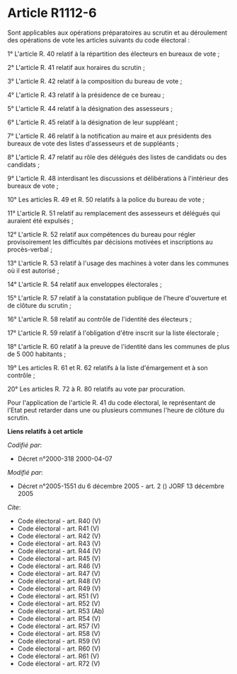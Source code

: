 # Article R1112-6

Sont applicables aux opérations préparatoires au scrutin et au déroulement des opérations de vote les articles suivants du
code électoral : 

1° L'article R. 40 relatif à la répartition des électeurs en bureaux de vote ; 

2° L'article R. 41 relatif aux horaires du scrutin ; 

3° L'article R. 42 relatif à la composition du bureau de vote ; 

4° L'article R. 43 relatif à la présidence de ce bureau ; 

5° L'article R. 44 relatif à la désignation des assesseurs ; 

6° L'article R. 45 relatif à la désignation de leur suppléant ; 

7° L'article R. 46 relatif à la notification au maire et aux présidents des bureaux de vote des listes d'assesseurs et de
suppléants ; 

8° L'article R. 47 relatif au rôle des délégués des listes de candidats ou des candidats ; 

9° L'article R. 48 interdisant les discussions et délibérations à l'intérieur des bureaux de vote ; 

10° Les articles R. 49 et R. 50 relatifs à la police du bureau de vote ; 

11° L'article R. 51 relatif au remplacement des assesseurs et délégués qui auraient été expulsés ; 

12° L'article R. 52 relatif aux compétences du bureau pour régler provisoirement les difficultés par décisions motivées et
inscriptions au procès-verbal ; 

13° L'article R. 53 relatif à l'usage des machines à voter dans les communes où il est autorisé ; 

14° L'article R. 54 relatif aux enveloppes électorales ; 

15° L'article R. 57 relatif à la constatation publique de l'heure d'ouverture et de clôture du scrutin ; 

16° L'article R. 58 relatif au contrôle de l'identité des électeurs ; 

17° L'article R. 59 relatif à l'obligation d'être inscrit sur la liste électorale ; 

18° L'article R. 60 relatif à la preuve de l'identité dans les communes de plus de 5 000 habitants ; 

19° Les articles R. 61 et R. 62 relatifs à la liste d'émargement et à son contrôle ; 

20° Les articles R. 72 à R. 80 relatifs au vote par procuration. 

Pour l'application de l'article R. 41 du code électoral, le représentant de l'Etat peut retarder dans une ou plusieurs
communes l'heure de clôture du scrutin.

**Liens relatifs à cet article**

_Codifié par_:

  - Décret n°2000-318 2000-04-07

_Modifié par_:

  - Décret n°2005-1551 du 6 décembre 2005 - art. 2 () JORF 13 décembre 2005

_Cite_:

  - Code électoral - art. R40 (V)
  - Code électoral - art. R41 (V)
  - Code électoral - art. R42 (V)
  - Code électoral - art. R43 (V)
  - Code électoral - art. R44 (V)
  - Code électoral - art. R45 (V)
  - Code électoral - art. R46 (V)
  - Code électoral - art. R47 (V)
  - Code électoral - art. R48 (V)
  - Code électoral - art. R49 (V)
  - Code électoral - art. R51 (V)
  - Code électoral - art. R52 (V)
  - Code électoral - art. R53 (Ab)
  - Code électoral - art. R54 (V)
  - Code électoral - art. R57 (V)
  - Code électoral - art. R58 (V)
  - Code électoral - art. R59 (V)
  - Code électoral - art. R60 (V)
  - Code électoral - art. R61 (V)
  - Code électoral - art. R72 (V)
